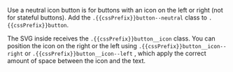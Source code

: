 Use a neutral icon button is for buttons with an icon on the left or right (not for stateful buttons). Add the `.{{cssPrefix}}button--neutral` class to `.{{cssPrefix}}button`.

The SVG inside receives the `.{{cssPrefix}}button__icon` class. You can position the icon on the right or the left using `.{{cssPrefix}}button__icon--right` or `.{{cssPrefix}}button__icon--left` , which apply the correct amount of space between the icon and the text.
